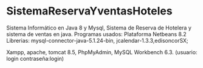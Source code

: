 # SistemaReservaYventasHoteles
Sistema Informático en Java 8 y Mysql, Sistema de Reserva de Hotelera y sistema de ventas en java. 
Programas usados: 
Plataforma Netbeans 8.2  
Librerias: mysql-connector-java-5.1.24-bin, jcalendar-1.3.3,edisoncorSX;  

Xampp, apache, tomcat 8.5, PhpMyAdmin, MySQL Workbench 6.3. (usuario: login contraseña:login)
